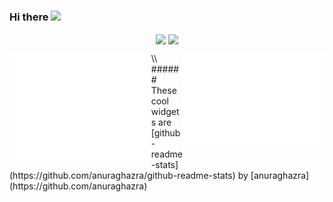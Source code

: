 ### Hi there <img src="https://media.giphy.com/media/hvRJCLFzcasrR4ia7z/giphy.gif" width="22px">
<p align="center">
  <img align="center" src="https://github-readme-stats.vercel.app/api/top-langs/?username=fvcci&layout=compact&theme=nord&langs_count=6&card_width=255&exclude_repo=course_notes"/>
  <img align="center" src="https://github-readme-stats.vercel.app/api?username=fvcci&theme=nord&show_icons=true&hide=issues"/>
</p>

<div>
  <img alt="GitHub Metrics" src="/github-metrics.svg" align="left" width="45%"/>
  <img alt="Commit Metrics" src="/metrics.plugin.isocalendar.fullyear.svg" align="right" width="45%"/>
</div>
\\
###### These cool widgets are [github-readme-stats](https://github.com/anuraghazra/github-readme-stats) by [anuraghazra](https://github.com/anuraghazra)

<!--
**fvcci/fvcci** is a ✨ _special_ ✨ repository because its `README.md` (this file) appears on your GitHub profile.

Here are some ideas to get you started:

- 🔭 I’m currently working on ...
- 🌱 I’m currently learning ...
- 👯 I’m looking to collaborate on ...
- 🤔 I’m looking for help with ...
- 💬 Ask me about ...
- 📫 How to reach me: ...
- 😄 Pronouns: ...
- ⚡ Fun fact: ...
-->
